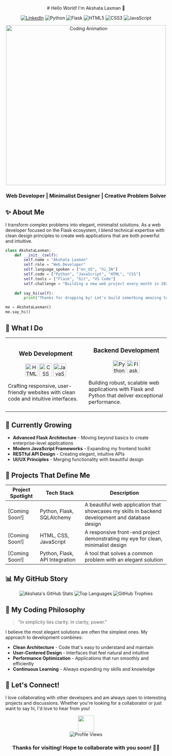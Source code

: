 <div align="center">
  # Hello World! I'm Akshata Laxman 👋
  
  <p align="center">
    <a href="https://www.linkedin.com/in/akshata-bhandagi-954240263/"><img src="https://img.shields.io/badge/LinkedIn-0077B5?style=for-the-badge&logo=linkedin&logoColor=white" alt="LinkedIn"></a>
    <img src="https://img.shields.io/badge/Python-FFD43B?style=for-the-badge&logo=python&logoColor=blue" alt="Python">
    <img src="https://img.shields.io/badge/Flask-000000?style=for-the-badge&logo=flask&logoColor=white" alt="Flask">
    <img src="https://img.shields.io/badge/HTML5-E34F26?style=for-the-badge&logo=html5&logoColor=white" alt="HTML5">
    <img src="https://img.shields.io/badge/CSS3-1572B6?style=for-the-badge&logo=css3&logoColor=white" alt="CSS3">
    <img src="https://img.shields.io/badge/JavaScript-323330?style=for-the-badge&logo=javascript&logoColor=F7DF1E" alt="JavaScript">
  </p>
  
  <img src="https://i.gifer.com/JXA0.gif" alt="Coding Animation" width="500px">
  
  ### Web Developer | Minimalist Designer | Creative Problem Solver
</div>

## ✨ About Me

I transform complex problems into elegant, minimalist solutions. As a web developer focused on the Flask ecosystem, I blend technical expertise with clean design principles to create web applications that are both powerful and intuitive.

```python
class AkshataLaxman:
    def __init__(self):
        self.name = "Akshata Laxman"
        self.role = "Web Developer"
        self.language_spoken = ["en_US", "hi_IN"]
        self.code = ["Python", "JavaScript", "HTML", "CSS"]
        self.tools = ["Flask", "Git", "VS Code"]
        self.challenge = "Building a new web project every month in 2025!"
        
    def say_hi(self):
        print("Thanks for dropping by! Let's build something amazing together!")

me = AkshataLaxman()
me.say_hi()
```

## 🚀 What I Do

<table>
  <tr>
    <td width="50%">
      <h3 align="center">Web Development</h3>
      <p align="center">
        <a href="#" target="_blank"><img src="https://cdn.jsdelivr.net/gh/devicons/devicon/icons/html5/html5-original.svg" alt="HTML" width="40" height="40"/></a>
        <a href="#" target="_blank"><img src="https://cdn.jsdelivr.net/gh/devicons/devicon/icons/css3/css3-original.svg" alt="CSS" width="40" height="40"/></a>
        <a href="#" target="_blank"><img src="https://cdn.jsdelivr.net/gh/devicons/devicon/icons/javascript/javascript-original.svg" alt="JavaScript" width="40" height="40"/></a>
      </p>
      <p>Crafting responsive, user-friendly websites with clean code and intuitive interfaces.</p>
    </td>
    <td width="50%">
      <h3 align="center">Backend Development</h3>
      <p align="center">
        <a href="#" target="_blank"><img src="https://cdn.jsdelivr.net/gh/devicons/devicon/icons/python/python-original.svg" alt="Python" width="40" height="40"/></a>
        <a href="#" target="_blank"><img src="https://cdn.jsdelivr.net/gh/devicons/devicon/icons/flask/flask-original.svg" alt="Flask" width="40" height="40"/></a>
      </p>
      <p>Building robust, scalable web applications with Flask and Python that deliver exceptional performance.</p>
    </td>
  </tr>
</table>

## 🌱 Currently Growing

- **Advanced Flask Architecture** - Moving beyond basics to create enterprise-level applications
- **Modern JavaScript Frameworks** - Expanding my frontend toolkit
- **RESTful API Design** - Creating elegant, intuitive APIs
- **UI/UX Principles** - Merging functionality with beautiful design

## 💼 Projects That Define Me

<div align="center">

| Project Spotlight | Tech Stack | Description |
|-------------------|------------|-------------|
| [Coming Soon!] | Python, Flask, SQLAlchemy | A beautiful web application that showcases my skills in backend development and database design |
| [Coming Soon!] | HTML, CSS, JavaScript | A responsive front-end project demonstrating my eye for clean, minimalist design |
| [Coming Soon!] | Python, Flask, API Integration | A tool that solves a common problem with an elegant solution |

</div>

## 📊 My GitHub Story

<div align="center">
  <img src="https://github-readme-stats.vercel.app/api?username=AkshataLaxman&show_icons=true&theme=radical" alt="Akshata's GitHub Stats" />
  <img src="https://github-readme-stats.vercel.app/api/top-langs/?username=AkshataLaxman&layout=compact&theme=radical" alt="Top Languages" />
  
  <img src="https://github-profile-trophy.vercel.app/?username=AkshataLaxman&theme=radical&column=3&margin-w=15&margin-h=15" alt="GitHub Trophies" />
</div>

## 🎯 My Coding Philosophy

> "In simplicity lies clarity. In clarity, power."

I believe the most elegant solutions are often the simplest ones. My approach to development combines:

- **Clean Architecture** - Code that's easy to understand and maintain
- **User-Centered Design** - Interfaces that feel natural and intuitive
- **Performance Optimization** - Applications that run smoothly and efficiently
- **Continuous Learning** - Always expanding my skills and knowledge

## 🤝 Let's Connect!

I love collaborating with other developers and am always open to interesting projects and discussions. Whether you're looking for a collaborator or just want to say hi, I'd love to hear from you!

<div align="center">
  <a href="https://www.linkedin.com/in/akshata-bhandagi-954240263/">
    <img height="50" src="https://user-images.githubusercontent.com/46517096/166973395-19676cd8-f8ec-4abf-83ff-da8243505b82.png"/>
  </a>
</div>

<div align="center">
  <img src="https://komarev.com/ghpvc/?username=AkshataLaxman&color=blueviolet&style=for-the-badge" alt="Profile Views">
  
  ### Thanks for visiting! Hope to collaborate with you soon! 👩‍💻
</div>
